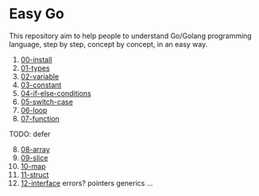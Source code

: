 # Easy Go

This repository aim to help people to understand Go/Golang programming language, step by step, concept by concept, in an easy way.

1. [00-install](./concepts/00-install.md)
2. [01-types](./concepts/01-types.md)
3. [02-variable](./concepts/02-variable.md)
4. [03-constant](./concepts/03-constant.md)
5. [04-if-else-conditions](./concepts/04-if-else-conditions.md)
6. [05-switch-case](./concepts/05-switch-case.md)
6. [06-loop](./concepts/06-loop.md)
7. [07-function](./concepts/07-function.md)

TODO: defer

8. [08-array](./concepts/08-array.md)
9. [09-slice](./concepts/09-slice.md)
9. [10-map](./concepts/10-map.md)
9. [11-struct](./concepts/11-struct.md)
9. [12-interface](./concepts/12-interface.md)
errors?
pointers
generics
...

